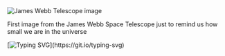 <img src="./src/main_image_deep_field_smacs0723-5mb.jpeg" alt="James Webb Telescope image" style="width:auto;height:auto" />

<p>First image from the James Webb Space Telescope just to remind us how small we are in the universe</p>

[![Typing SVG](https://readme-typing-svg.herokuapp.com?size=24&duration=3000&color=538377&center=true&vCenter=true&height=100&lines=Hi!+My+name+is+Minh..)](https://git.io/typing-svg)
